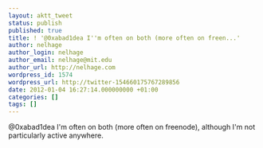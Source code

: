 ```yaml
---
layout: aktt_tweet
status: publish
published: true
title: ! '@0xabad1dea I''m often on both (more often on freen...'
author: nelhage
author_login: nelhage
author_email: nelhage@mit.edu
author_url: http://nelhage.com
wordpress_id: 1574
wordpress_url: http://twitter-154660175767289856
date: 2012-01-04 16:27:14.000000000 +01:00
categories: []
tags: []
---
```

@0xabad1dea I'm often on both (more often on freenode), although I'm not particularly active anywhere.
